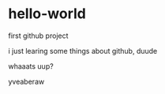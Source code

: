 # hello-world
first github project


i just learing some things about github, duude


whaaats uup?

yveaberaw